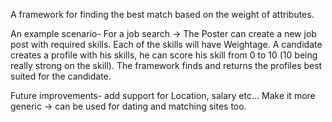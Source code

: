 A framework for finding the best match based on the weight of attributes.

An example scenario- For a job search -> The Poster can create a new job post with required skills. 
Each of the skills will have Weightage.
A candidate creates a profile with his skills, he can score his skill from 0 to 10 (10 being really strong on the skill).
The framework finds and returns the profiles best suited for the candidate.

Future improvements- add support for Location, salary etc...
Make it more generic -> can be used for dating and matching sites too.